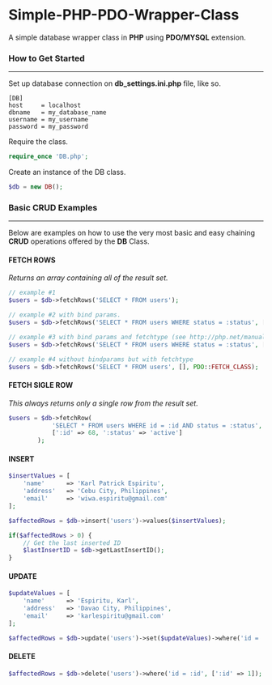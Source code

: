 # Simple-PHP-PDO-Wrapper-Class
A simple database wrapper class in **PHP** using **PDO/MYSQL** extension.

### How to Get Started
- - - -
Set up database connection on **db_settings.ini.php** file, like so.
```
[DB]
host     = localhost
dbname   = my_database_name
username = my_username
password = my_password
```
Require the class.
```php
require_once 'DB.php';
```
Create an instance of the DB class.
```php
$db = new DB();
```

### Basic CRUD Examples
- - - -
Below are examples on how to use the very most basic and easy chaining **CRUD** operations offered by the **DB** Class. 
#### FETCH ROWS
_Returns an array containing all of the result set._
```php
// example #1
$users = $db->fetchRows('SELECT * FROM users');

// example #2 with bind params.
$users = $db->fetchRows('SELECT * FROM users WHERE status = :status', [':status' => 'valid']);

// example #3 with bind params and fetchtype (see http://php.net/manual/en/pdostatement.fetch.php)
$users = $db->fetchRows('SELECT * FROM users WHERE status = :status', [':status' => 'valid'], PDO::FETCH_OBJ);

// example #4 without bindparams but with fetchtype
$users = $db->fetchRows('SELECT * FROM users', [], PDO::FETCH_CLASS);
```
#### FETCH SIGLE ROW
_This always returns only a single row from the result set._
```php
$users = $db->fetchRow(
            'SELECT * FROM users WHERE id = :id AND status = :status',
            [':id' => 68, ':status' => 'active']
        );
```

#### INSERT
```php
$insertValues = [
    'name'      => 'Karl Patrick Espiritu',
    'address'   => 'Cebu City, Philippines',
    'email'     => 'wiwa.espiritu@gmail.com'
];

$affectedRows = $db->insert('users')->values($insertValues);

if($affectedRows > 0) {
    // Get the last inserted ID
    $lastInsertID = $db->getLastInsertID();
}
```

#### UPDATE
```php
$updateValues = [
    'name'      => 'Espiritu, Karl',
    'address'   => 'Davao City, Philippines',
    'email'     => 'karlespiritu@gmail.com'
];

$affectedRows = $db->update('users')->set($updateValues)->where('id = :id', [':id' => 1]);
```

#### DELETE
```php
$affectedRows = $db->delete('users')->where('id = :id', [':id' => 1]);
```
